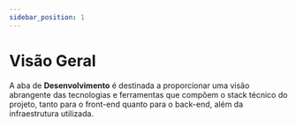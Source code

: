 ```yaml
---
sidebar_position: 1
---
```

# Visão Geral
A aba de **Desenvolvimento** é destinada a proporcionar uma visão abrangente das tecnologias e ferramentas que compõem o stack técnico do projeto, tanto para o front-end quanto para o back-end, além da infraestrutura utilizada. 

